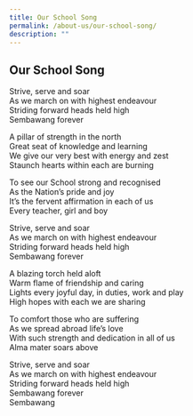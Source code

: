```yaml
---
title: Our School Song
permalink: /about-us/our-school-song/
description: ""
---
```

## Our School Song
Strive, serve and soar  
As we march on with highest endeavour  
Striding forward heads held high  
Sembawang forever

A pillar of strength in the north  
Great seat of knowledge and learning  
We give our very best with energy and zest  
Staunch hearts within each are burning

To see our School strong and recognised  
As the Nation’s pride and joy  
It’s the fervent affirmation in each of us  
Every teacher, girl and boy

Strive, serve and soar  
As we march on with highest endeavour  
Striding forward heads held high  
Sembawang forever

A blazing torch held aloft  
Warm flame of friendship and caring  
Lights every joyful day, in duties, work and play  
High hopes with each we are sharing

To comfort those who are suffering  
As we spread abroad life’s love  
With such strength and dedication in all of us  
Alma mater soars above

Strive, serve and soar  
As we march on with highest endeavour  
Striding forward heads held high  
Sembawang forever  
Sembawang